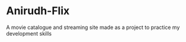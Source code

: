 # Anirudh-Flix
A movie catalogue and streaming site made as a project to practice my development skills

